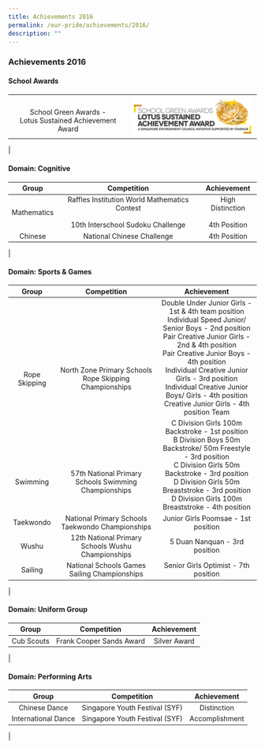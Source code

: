 ```yaml
---
title: Achievements 2016
permalink: /our-pride/achievements/2016/
description: ""
---
```



### **Achievements 2016**
#### **School Awards**

|  |  |
|:---:|:---:|
| <br>School Green Awards - <br> Lotus Sustained Achievement Award | ![](/images/2017schaward.jpg) |
|

#### **Domain: Cognitive**

| Group | Competition | Achievement |
|:---:|:---:|:---:|
| Mathematics | Raffles Institution World Mathematics Contest <br><br> 10th Interschool Sudoku Challenge | High Distinction<br><br>4th Position | 
| Chinese | National Chinese Challenge | 4th Position | 
|

#### **Domain: Sports & Games**

| Group | Competition | Achievement |
|:---:|:---:|:---:|
| <br><br><br><br><br>Rope Skipping | <br><br><br><br><br>North Zone Primary Schools Rope Skipping Championships | Double Under Junior Girls - 1st & 4th team position<br>Individual Speed Junior/ Senior Boys - 2nd position<br>Pair Creative Junior Girls - 2nd & 4th position<br>Pair Creative Junior Boys - 4th position<br>Individual Creative Junior Girls - 3rd position<br>Individual Creative Junior Boys/ Girls - 4th position<br>Creative Junior Girls - 4th position Team | 
| <br><br><br><br>Swimming | <br><br><br><br>57th National Primary Schools Swimming Championships | C Division Girls 100m Backstroke - 1st position<br>B Division Boys 50m Backstroke/ 50m Freestyle - 3rd position<br>C Division Girls 50m Backstroke - 3rd position<br>D Division Girls 50m Breaststroke - 3rd position<br>D Division Girls 100m Breaststroke - 4th position | 
| Taekwondo | National Primary Schools Taekwondo Championships | Junior Girls Poomsae - 1st position | 
| Wushu | 12th National Primary Schools Wushu Championships | 5 Duan Nanquan - 3rd position | 
| Sailing | National Schools Games Sailing Championships | Senior Girls Optimist - 7th position | 
|

#### **Domain: Uniform Group**

| Group | Competition | Achievement |
|:---:|:---:|:---:|
| Cub Scouts | Frank Cooper Sands Award | Silver Award | 
|

#### **Domain: Performing Arts**

| Group | Competition | Achievement |
|:---:|:---:|:---:|
| Chinese Dance | Singapore Youth Festival (SYF) | Distinction |
| International Dance | Singapore Youth Festival (SYF) | Accomplishment | 
|